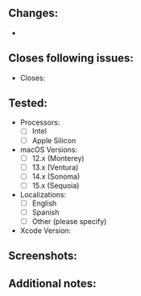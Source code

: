 <!--
Thanks for sending a pull request! Please make sure you click the link above to view the contribution guidelines, then fill out the blanks below.

Please use one of these hashtags for your PR title:
- #added - Used for new features and things that have been added into the project
- #fixed - Used for bugfixes
- #changed - Used for PRs changing current or existing features
- #removed - Used for PRs removing existing features
- #infra - Used for PRs that are (usually) not product work
-->

## Changes:
- 

## Closes following issues:
- Closes: 

## Tested:
- Processors:
  - [ ] Intel
  - [ ] Apple Silicon
- macOS Versions:
  - [ ] 12.x (Monterey)
  - [ ] 13.x (Ventura)
  - [ ] 14.x (Sonoma)
  - [ ] 15.x (Sequoia)
- Localizations:
  - [ ] English
  - [ ] Spanish
  - [ ] Other (please specify)
- Xcode Version:
  
## Screenshots:

## Additional notes:
